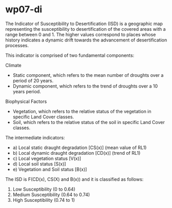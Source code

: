 # wp07-di

The Indicator of Susceptibility to Desertification (ISD) is a geographic map
representing the susceptibility to desertification of the covered areas with a range
between 0 and 1. The higher values correspond to places whose history indicates a
dynamic drift towards the advancement of desertification processes.

This indicator is comprised of two fundamental components:

Climate
- Static component, which refers to the mean number of droughts over a period of 20 years.
- Dynamic component, which refers to the trend of droughts over a 10
years period.

Biophysical Factors
- Vegetation, which refers to the relative status of the vegetation in specific Land Cover classes.
- Soil, which refers to the relative status of the soil in specific Land Cover classes.

The intermediate indicators: 
- a) Local static draught degradation [CS(x)] (mean value of RL1)
- b) Local dynamic draught degradation [CD(x)] (trend of RL1)
- c) Local vegetation status [V(x)]
- d) Local soil status [S(x)]
- e) Vegetation and Soil status [B(x)]

The ISD is F(CD(x), CS(X) and B(x)) and it is classified as follows:
1. Low Susceptibility (0 to 0.64)
2. Medium Susceptibility (0.64 to 0.74)
3. High Susceptibility (0.74 to 1)



